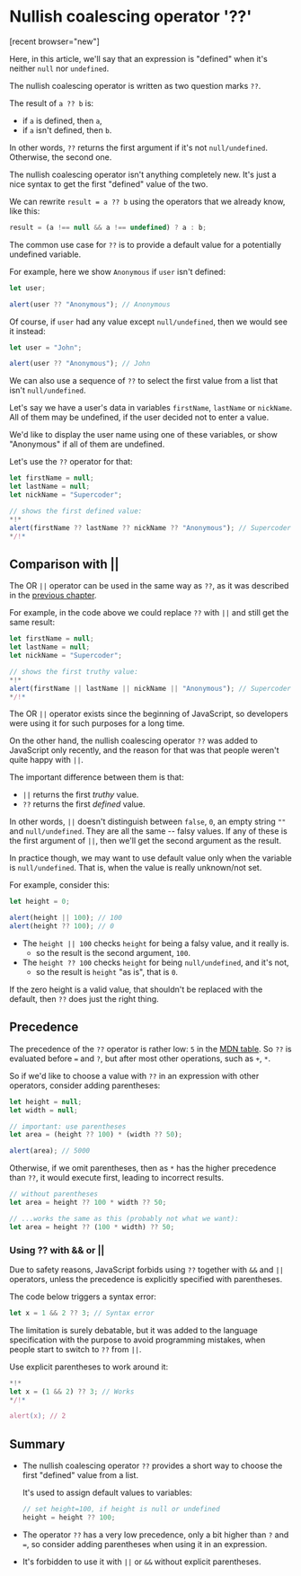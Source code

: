 # Nullish coalescing operator '??'

[recent browser="new"]

Here, in this article, we'll say that an expression is "defined" when it's neither `null` nor `undefined`.

The nullish coalescing operator is written as two question marks `??`.

The result of `a ?? b` is:
- if `a` is defined, then `a`,
- if `a` isn't defined, then `b`.


In other words, `??` returns the first argument if it's not `null/undefined`. Otherwise, the second one.

The nullish coalescing operator isn't anything completely new. It's just a nice syntax to get the first "defined" value of the two.

We can rewrite `result = a ?? b` using the operators that we already know, like this:

```js
result = (a !== null && a !== undefined) ? a : b;
```

The common use case for `??` is to provide a default value for a potentially undefined variable.

For example, here we show `Anonymous` if `user` isn't defined:

```js run
let user;

alert(user ?? "Anonymous"); // Anonymous
```

Of course, if `user` had any value except `null/undefined`, then we would see it instead:

```js run
let user = "John";

alert(user ?? "Anonymous"); // John
```

We can also use a sequence of `??` to select the first value from a list that isn't `null/undefined`.

Let's say we have a user's data in variables `firstName`, `lastName` or `nickName`. All of them may be undefined, if the user decided not to enter a value.

We'd like to display the user name using one of these variables, or show "Anonymous" if all of them are undefined.

Let's use the `??` operator for that:

```js run
let firstName = null;
let lastName = null;
let nickName = "Supercoder";

// shows the first defined value:
*!*
alert(firstName ?? lastName ?? nickName ?? "Anonymous"); // Supercoder
*/!*
```

## Comparison with ||

The OR `||` operator can be used in the same way as `??`, as it was described in the [previous chapter](info:logical-operators#or-finds-the-first-truthy-value).

For example, in the code above we could replace `??` with `||` and still get the same result:

```js run
let firstName = null;
let lastName = null;
let nickName = "Supercoder";

// shows the first truthy value:
*!*
alert(firstName || lastName || nickName || "Anonymous"); // Supercoder
*/!*
```

The OR `||` operator exists since the beginning of JavaScript, so developers were using it for such purposes for a long time.

On the other hand, the nullish coalescing operator `??` was added to JavaScript only recently, and the reason for that was that people weren't quite happy with `||`.

The important difference between them is that:
- `||` returns the first *truthy* value.
- `??` returns the first *defined* value.

In other words, `||` doesn't distinguish between `false`, `0`, an empty string `""` and `null/undefined`. They are all the same -- falsy values. If any of these is the first argument of `||`, then we'll get the second argument as the result.

In practice though, we may want to use default value only when the variable is `null/undefined`. That is, when the value is really unknown/not set.

For example, consider this:

```js run
let height = 0;

alert(height || 100); // 100
alert(height ?? 100); // 0
```

- The `height || 100` checks `height` for being a falsy value, and it really is.
    - so the result is the second argument, `100`.
- The `height ?? 100` checks `height` for being `null/undefined`, and it's not,
    - so the result is `height` "as is", that is `0`.

If the zero height is a valid value, that shouldn't be replaced with the default, then `??` does just the right thing.

## Precedence

The precedence of the `??` operator is rather low: `5` in the [MDN table](https://developer.mozilla.org/en-US/docs/Web/JavaScript/Reference/Operators/Operator_Precedence#Table). So `??` is evaluated before `=` and `?`, but after most other operations, such as `+`, `*`.

So if we'd like to choose a value with `??` in an expression with other operators, consider adding parentheses:

```js run
let height = null;
let width = null;

// important: use parentheses
let area = (height ?? 100) * (width ?? 50);

alert(area); // 5000
```

Otherwise, if we omit parentheses, then as `*` has the higher precedence than `??`, it would execute first, leading to incorrect results.

```js
// without parentheses
let area = height ?? 100 * width ?? 50;

// ...works the same as this (probably not what we want):
let area = height ?? (100 * width) ?? 50;
```

### Using ?? with && or ||

Due to safety reasons, JavaScript forbids using `??` together with `&&` and `||` operators, unless the precedence is explicitly specified with parentheses.

The code below triggers a syntax error:

```js run
let x = 1 && 2 ?? 3; // Syntax error
```

The limitation is surely debatable, but it was added to the language specification with the purpose to avoid programming mistakes, when people start to switch to `??` from `||`.

Use explicit parentheses to work around it:

```js run
*!*
let x = (1 && 2) ?? 3; // Works
*/!*

alert(x); // 2
```

## Summary

- The nullish coalescing operator `??` provides a short way to choose the first "defined" value from a list.

    It's used to assign default values to variables:

    ```js
    // set height=100, if height is null or undefined
    height = height ?? 100;
    ```

- The operator `??` has a very low precedence, only a bit higher than `?` and `=`, so consider adding parentheses when using it in an expression.
- It's forbidden to use it with `||` or `&&` without explicit parentheses.
